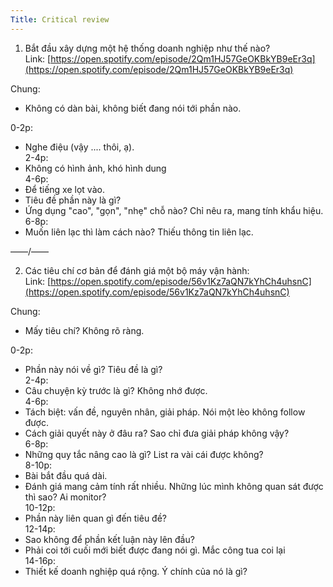 ```yaml
---
Title: Critical review
---
```

1. Bắt đầu xây dựng một hệ thống doanh nghiệp như thế nào?  
Link: [https://open.spotify.com/episode/2Qm1HJ57GeOKBkYB9eEr3q](https://open.spotify.com/episode/2Qm1HJ57GeOKBkYB9eEr3q)  
  
Chung:  
+ Không có dàn bài, không biết đang nói tới phần nào.  
  
0-2p:  
+ Nghe điệu (vậy .... thôi, ạ).  
2-4p:  
+ Không có hình ảnh, khó hình dung  
4-6p:  
+ Để tiếng xe lọt vào.  
+ Tiêu đề phần này là gì?  
+ Ứng dụng "cao", "gọn", "nhẹ" chỗ nào? Chỉ nêu ra, mang tính khẩu hiệu.  
6-8p:  
+ Muốn liên lạc thì làm cách nào? Thiếu thông tin liên lạc.  
  
——/——  
  
2. Các tiêu chí cơ bản để đánh giá một bộ máy vận hành:  
Link: [https://open.spotify.com/episode/56v1Kz7aQN7kYhCh4uhsnC](https://open.spotify.com/episode/56v1Kz7aQN7kYhCh4uhsnC)  
  
Chung:  
+ Mấy tiêu chí? Không rõ ràng.  
  
0-2p:  
+ Phần này nói về gì? Tiêu đề là gì?  
2-4p:  
+ Câu chuyện kỳ trước là gì? Không nhớ được.  
4-6p:  
+ Tách biệt: vấn đề, nguyên nhân, giải pháp. Nói một lèo không follow được.  
+ Cách giải quyết này ở đâu ra? Sao chỉ đưa giải pháp không vậy?  
6-8p:  
+ Những quy tắc nâng cao là gì? List ra vài cái được không?  
8-10p:  
+ Bài bắt đầu quá dài.  
+ Đánh giá mang cảm tính rất nhiều. Những lúc mình không quan sát được thì sao? Ai monitor?  
10-12p:  
+ Phần này liên quan gì đến tiêu đề?  
12-14p:  
+ Sao không để phần kết luận này lên đầu?  
+ Phải coi tới cuối mới biết được đang nói gì. Mắc công tua coi lại  
14-16p:  
+ Thiết kế doanh nghiệp quá rộng. Ý chính của nó là gì?